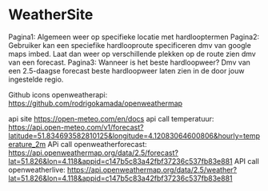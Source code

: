 # WeatherSite

Pagina1: Algemeen weer op specifieke locatie met hardlooptermen
Pagina2: Gebruiker kan een speciefike hardlooproute specificeren dmv van google maps imbed. Laat dan weer op verschillende plekken op de route zien dmv van een forecast. 
Pagina3: Wanneer is het beste hardloopweer? Dmv van een 2.5-daagse forecast beste hardloopweer laten zien in de door jouw ingestelde regio.

Github icons openweatherapi: https://github.com/rodrigokamada/openweathermap

api site https://open-meteo.com/en/docs
api call temperatuur: https://api.open-meteo.com/v1/forecast?latitude=51.834693582810125&longitude=4.12083064600806&hourly=temperature_2m
APi call openweatherforecast: https://api.openweathermap.org/data/2.5/forecast?lat=51.826&lon=4.118&appid=c147b5c83a42fbf37236c537fb83e881
API call openweatherlive: https://api.openweathermap.org/data/2.5/weather?lat=51.826&lon=4.118&appid=c147b5c83a42fbf37236c537fb83e881